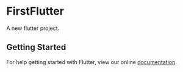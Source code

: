 # FirstFlutter

A new flutter project.

## Getting Started

For help getting started with Flutter, view our online
[documentation](http://flutter.io/).
